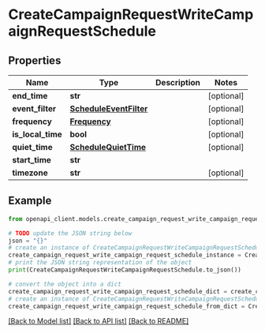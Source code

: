 # CreateCampaignRequestWriteCampaignRequestSchedule


## Properties

Name | Type | Description | Notes
------------ | ------------- | ------------- | -------------
**end_time** | **str** |  | [optional] 
**event_filter** | [**ScheduleEventFilter**](ScheduleEventFilter.md) |  | [optional] 
**frequency** | [**Frequency**](Frequency.md) |  | [optional] 
**is_local_time** | **bool** |  | [optional] 
**quiet_time** | [**ScheduleQuietTime**](ScheduleQuietTime.md) |  | [optional] 
**start_time** | **str** |  | 
**timezone** | **str** |  | [optional] 

## Example

```python
from openapi_client.models.create_campaign_request_write_campaign_request_schedule import CreateCampaignRequestWriteCampaignRequestSchedule

# TODO update the JSON string below
json = "{}"
# create an instance of CreateCampaignRequestWriteCampaignRequestSchedule from a JSON string
create_campaign_request_write_campaign_request_schedule_instance = CreateCampaignRequestWriteCampaignRequestSchedule.from_json(json)
# print the JSON string representation of the object
print(CreateCampaignRequestWriteCampaignRequestSchedule.to_json())

# convert the object into a dict
create_campaign_request_write_campaign_request_schedule_dict = create_campaign_request_write_campaign_request_schedule_instance.to_dict()
# create an instance of CreateCampaignRequestWriteCampaignRequestSchedule from a dict
create_campaign_request_write_campaign_request_schedule_from_dict = CreateCampaignRequestWriteCampaignRequestSchedule.from_dict(create_campaign_request_write_campaign_request_schedule_dict)
```
[[Back to Model list]](../README.md#documentation-for-models) [[Back to API list]](../README.md#documentation-for-api-endpoints) [[Back to README]](../README.md)


